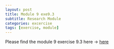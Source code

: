 ```yaml
---
layout: post
title: Module 9 exe9.3
subtitle: Research Module
categories: excercise
tags: [exercise, module]
---
```


[docs]: https://sudeshnaidoo.github.io/assets/pdf/Exa9_3B_Completed2.xlsx
Please find the module 9 exercise 9.3 here -> [here][docs]
